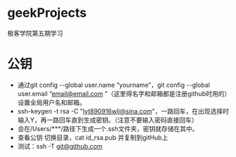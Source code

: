 # geekProjects
极客学院第五期学习
# 公钥
+ 通过git config --global user.name “yourname”，git config --global user.email “email@email.com ”（这里得名字和邮箱都是注册github时用的）设置全局用户名和邮箱。
+ ssh-keygen -t rsa -C "lyt890916wlj@sina.com"，一路回车，在出现选择时输入Y，再一路回车直到生成密钥。（注意不要输入密码直接回车）
+ 会在/Users/***/路径下生成一个.ssh文件夹，密钥就存储在其中。
+ 查看公钥 切换目录，cat id_rsa.pub  并复制到gitHub上
+ 测试：ssh -T git@github.com